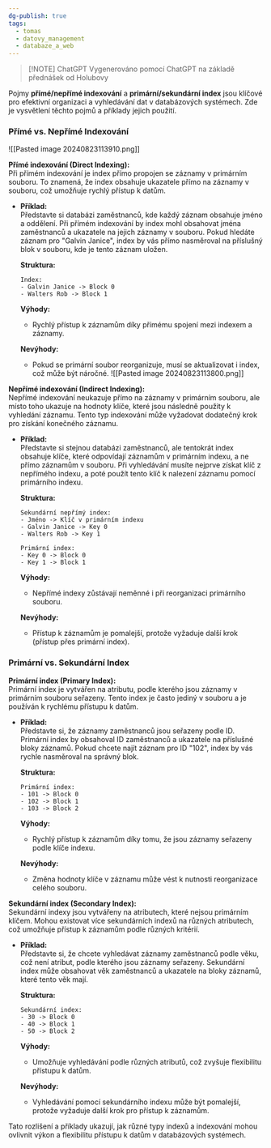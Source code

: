 ```yaml
---
dg-publish: true
tags:
  - tomas
  - datovy_management
  - databaze_a_web
---
```

> [!NOTE] ChatGPT
> Vygenerováno pomocí ChatGPT na základě přednášek od Holubovy

Pojmy **přímé/nepřímé indexování** a **primární/sekundární index** jsou klíčové pro efektivní organizaci a vyhledávání dat v databázových systémech. Zde je vysvětlení těchto pojmů a příklady jejich použití.
### Přímé vs. Nepřímé Indexování
![[Pasted image 20240823113910.png]]

**Přímé indexování (Direct Indexing):**  
Při přímém indexování je index přímo propojen se záznamy v primárním souboru. To znamená, že index obsahuje ukazatele přímo na záznamy v souboru, což umožňuje rychlý přístup k datům.

- **Příklad:**  
  Představte si databázi zaměstnanců, kde každý záznam obsahuje jméno a oddělení. Při přímém indexování by index mohl obsahovat jména zaměstnanců a ukazatele na jejich záznamy v souboru. Pokud hledáte záznam pro "Galvin Janice", index by vás přímo nasměroval na příslušný blok v souboru, kde je tento záznam uložen.

  **Struktura:**
  ```
  Index:
  - Galvin Janice -> Block 0
  - Walters Rob -> Block 1
  ```

  **Výhody:**
  - Rychlý přístup k záznamům díky přímému spojení mezi indexem a záznamy.
  
  **Nevýhody:**
  - Pokud se primární soubor reorganizuje, musí se aktualizovat i index, což může být náročné.
![[Pasted image 20240823113800.png]]

**Nepřímé indexování (Indirect Indexing):**  
Nepřímé indexování neukazuje přímo na záznamy v primárním souboru, ale místo toho ukazuje na hodnoty klíče, které jsou následně použity k vyhledání záznamu. Tento typ indexování může vyžadovat dodatečný krok pro získání konečného záznamu.

- **Příklad:**  
  Představte si stejnou databázi zaměstnanců, ale tentokrát index obsahuje klíče, které odpovídají záznamům v primárním indexu, a ne přímo záznamům v souboru. Při vyhledávání musíte nejprve získat klíč z nepřímého indexu, a poté použít tento klíč k nalezení záznamu pomocí primárního indexu.

  **Struktura:**
  ```
  Sekundární nepřímý index:
  - Jméno -> Klíč v primárním indexu
  - Galvin Janice -> Key 0
  - Walters Rob -> Key 1
  
  Primární index:
  - Key 0 -> Block 0
  - Key 1 -> Block 1
  ```

  **Výhody:**
  - Nepřímé indexy zůstávají neměnné i při reorganizaci primárního souboru.
  
  **Nevýhody:**
  - Přístup k záznamům je pomalejší, protože vyžaduje další krok (přístup přes primární index).

### Primární vs. Sekundární Index

**Primární index (Primary Index):**  
Primární index je vytvářen na atributu, podle kterého jsou záznamy v primárním souboru seřazeny. Tento index je často jediný v souboru a je používán k rychlému přístupu k datům.

- **Příklad:**  
  Představte si, že záznamy zaměstnanců jsou seřazeny podle ID. Primární index by obsahoval ID zaměstnanců a ukazatele na příslušné bloky záznamů. Pokud chcete najít záznam pro ID "102", index by vás rychle nasměroval na správný blok.

  **Struktura:**
  ```
  Primární index:
  - 101 -> Block 0
  - 102 -> Block 1
  - 103 -> Block 2
  ```

  **Výhody:**
  - Rychlý přístup k záznamům díky tomu, že jsou záznamy seřazeny podle klíče indexu.
  
  **Nevýhody:**
  - Změna hodnoty klíče v záznamu může vést k nutnosti reorganizace celého souboru.

**Sekundární index (Secondary Index):**  
Sekundární indexy jsou vytvářeny na atributech, které nejsou primárním klíčem. Mohou existovat více sekundárních indexů na různých atributech, což umožňuje přístup k záznamům podle různých kritérií.

- **Příklad:**  
  Představte si, že chcete vyhledávat záznamy zaměstnanců podle věku, což není atribut, podle kterého jsou záznamy seřazeny. Sekundární index může obsahovat věk zaměstnanců a ukazatele na bloky záznamů, které tento věk mají.

  **Struktura:**
  ```
  Sekundární index:
  - 30 -> Block 0
  - 40 -> Block 1
  - 50 -> Block 2
  ```

  **Výhody:**
  - Umožňuje vyhledávání podle různých atributů, což zvyšuje flexibilitu přístupu k datům.
  
  **Nevýhody:**
  - Vyhledávání pomocí sekundárního indexu může být pomalejší, protože vyžaduje další krok pro přístup k záznamům.

Tato rozlišení a příklady ukazují, jak různé typy indexů a indexování mohou ovlivnit výkon a flexibilitu přístupu k datům v databázových systémech.